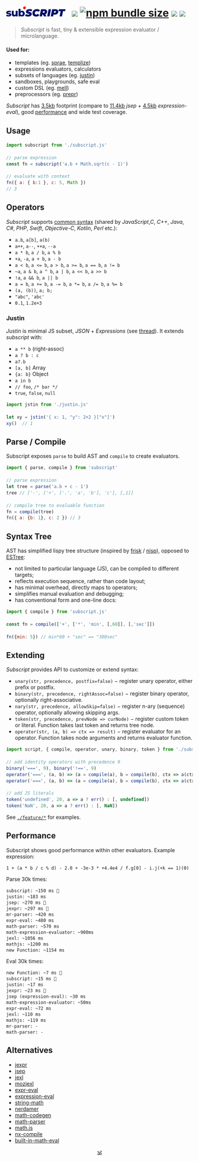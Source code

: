 # <img alt="subscript" src="/subscript2.svg" height=28/> <!--sub͘<em>script</em>--> <!--<sub>SUB͘<em>SCRIPT</em></sub>--> <a href="https://github.com/spectjs/subscript/actions/workflows/node.js.yml"><img src="https://github.com/spectjs/subscript/actions/workflows/node.js.yml/badge.svg"/></a> <a href="https://bundlephobia.com/package/subscript"><img alt="npm bundle size" src="https://img.shields.io/bundlephobia/minzip/subscript/latest?color=brightgreen&label=gzip"/></a> <a href="http://npmjs.org/subscript"><img src="https://img.shields.io/npm/v/subscript"/></a> <a href="http://microjs.com/#subscript"><img src="https://img.shields.io/badge/microjs-subscript-blue?color=darkslateblue"/></a>

> _Subscript_ is fast, tiny & extensible expression evaluator / microlanguage.

####  Used for:

* templates (eg. [sprae](https://github.com/dy/sprae), [templize](https://github.com/dy/templize))
* expressions evaluators, calculators
* subsets of languages (eg. [justin](#justin))
* sandboxes, playgrounds, safe eval
* custom DSL (eg. [mell](https://github.com/dy/lino)) <!-- uneural -->
* preprocessors (eg. [prepr](https://github.com/dy/prepr))

_Subscript_ has [3.5kb](https://npmfs.com/package/subscript/7.4.3/subscript.min.js) footprint (compare to [11.4kb](https://npmfs.com/package/jsep/1.2.0/dist/jsep.min.js) _jsep_ + [4.5kb](https://npmfs.com/package/expression-eval/5.0.0/dist/expression-eval.module.js) _expression-eval_), good [performance](#performance) and wide test coverage.


## Usage

```js
import subscript from './subscript.js'

// parse expression
const fn = subscript('a.b + Math.sqrt(c - 1)')

// evaluate with context
fn({ a: { b:1 }, c: 5, Math })
// 3
```

## Operators

_Subscript_ supports [common syntax](https://en.wikipedia.org/wiki/Comparison_of_programming_languages_(syntax)) (shared by _JavaScript_,_C_, _C++_, _Java_, _C#_, _PHP_, _Swift_, _Objective-C_, _Kotlin_, _Perl_ etc.):

* `a.b`, `a[b]`, `a(b)`
* `a++`, `a--`, `++a`, `--a`
* `a * b`, `a / b`, `a % b`
* `+a`, `-a`, `a + b`, `a - b`
* `a < b`, `a <= b`, `a > b`, `a >= b`, `a == b`, `a != b`
* `~a`, `a & b`, `a ^ b`, `a | b`, `a << b`, `a >> b`
* `!a`, `a && b`, `a || b`
* `a = b`, `a += b`, `a -= b`, `a *= b`, `a /= b`, `a %= b`
* `(a, (b))`, `a; b;`
* `"abc"`, `'abc'`
* `0.1`, `1.2e+3`

### Justin

_Justin_ is minimal JS subset, _JSON_ + _Expressions_ (see [thread](https://github.com/endojs/Jessie/issues/66)). It extends _subscript_ with:

+ `a ** b` (right-assoc)
+ `a ? b : c`
+ `a?.b`
+ `[a, b]` Array
+ `{a: b}` Object
+ `a in b`
+ `// foo`, `/* bar */`
+ `true`, `false`, `null`
<!-- + `...x` unary operator -->
<!-- + strings interpolation -->

```js
import jstin from './justin.js'

let xy = jstin('{ x: 1, "y": 2+2 }["x"]')
xy()  // 1
```


## Parse / Compile

Subscript exposes `parse` to build AST and `compile` to create evaluators.

```js
import { parse, compile } from 'subscript'

// parse expression
let tree = parse('a.b + c - 1')
tree // ['-', ['+', ['.', 'a', 'b'], 'c'], [,1]]

// compile tree to evaluable function
fn = compile(tree)
fn({ a: {b: 1}, c: 2 }) // 3
```

## Syntax Tree

AST has simplified lispy tree structure (inspired by [frisk](https://ghub.io/frisk) / [nisp](https://github.com/ysmood/nisp)), opposed to [ESTree](https://github.com/estree/estree):

* not limited to particular language (JS), can be compiled to different targets;
* reflects execution sequence, rather than code layout;
* has minimal overhead, directly maps to operators;
* simplifies manual evaluation and debugging;
* has conventional form and one-line docs:

```js
import { compile } from 'subscript.js'

const fn = compile(['+', ['*', 'min', [,60]], [,'sec']])

fn({min: 5}) // min*60 + "sec" == "300sec"
```

## Extending

_Subscript_ provides API to customize or extend syntax:

* `unary(str, precedence, postfix=false)` − register unary operator, either prefix or postfix.
* `binary(str, precedence, rightAssoc=false)` − register binary operator, optionally right-associative.
* `nary(str, precedence, allowSkip=false)` − register n-ary (sequence) operator, optionally allowing skipping args.
* `token(str, precedence, prevNode => curNode)` − register custom token or literal. Function takes last token and returns tree node.
* `operator(str, (a, b) => ctx => result)` − register evaluator for an operator. Function takes node arguments and returns evaluator function.

```js
import script, { compile, operator, unary, binary, token } from './subscript.js'

// add identity operators with precedence 9
binary('===', 9), binary('!==', 9)
operator('===', (a, b) => (a = compile(a), b = compile(b), ctx => a(ctx)===b(ctx)))
operator('===', (a, b) => (a = compile(a), b = compile(b), ctx => a(ctx)!==b(ctx)))

// add JS literals
token('undefined', 20, a => a ? err() : [, undefined])
token('NaN', 20, a => a ? err() : [, NaN])
```

See [`./feature/*`](./feature) for examples.


<!--
## Ideas

These are custom DSL operators snippets for your inspiration:


```html
template-parts proposal
<template id="timer">
  <time datetime="{{ date.toUTCString() }}">{{ date.toLocaleTimeString() }}</time>
</template>
```

* Keyed arrays <code>[a:1, b:2, c:3]</code>
* 7!` (factorial)
* `5s`, `5rem` (units)
* `?`, `?.`, `??`
* `arrᵀ` - transpose
* `int 5` (typecast)
* `$a` (param expansion)
* `1 to 10 by 2`
* `a if b else c`
* `a, b in c`
* `a.xyz` swizzles
* vector operators
* set operators
* polynomial operators

like versions, units, hashes, urls, regexes etc

2a as `2*a`

string interpolation ` ${} 1 ${} `
-->

## Performance

Subscript shows good performance within other evaluators. Example expression:

```
1 + (a * b / c % d) - 2.0 + -3e-3 * +4.4e4 / f.g[0] - i.j(+k == 1)(0)
```

Parse 30k times:

```
subscript: ~150 ms 🥇
justin: ~183 ms
jsep: ~270 ms 🥈
jexpr: ~297 ms 🥉
mr-parser: ~420 ms
expr-eval: ~480 ms
math-parser: ~570 ms
math-expression-evaluator: ~900ms
jexl: ~1056 ms
mathjs: ~1200 ms
new Function: ~1154 ms
```

Eval 30k times:
```
new Function: ~7 ms 🥇
subscript: ~15 ms 🥈
justin: ~17 ms
jexpr: ~23 ms 🥉
jsep (expression-eval): ~30 ms
math-expression-evaluator: ~50ms
expr-eval: ~72 ms
jexl: ~110 ms
mathjs: ~119 ms
mr-parser: -
math-parser: -
```

## Alternatives

* [jexpr](https://github.com/justinfagnani/jexpr)
* [jsep](https://github.com/EricSmekens/jsep)
* [jexl](https://github.com/TomFrost/Jexl)
* [mozjexl](https://github.com/mozilla/mozjexl)
* [expr-eval](https://github.com/silentmatt/expr-eval)
* [expression-eval](https://github.com/donmccurdy/expression-eval)
* [string-math](https://github.com/devrafalko/string-math)
* [nerdamer](https://github.com/jiggzson/nerdamer)
* [math-codegen](https://github.com/mauriciopoppe/math-codegen)
* [math-parser](https://www.npmjs.com/package/math-parser)
* [math.js](https://mathjs.org/docs/expressions/parsing.html)
* [nx-compile](https://github.com/nx-js/compiler-util)
* [built-in-math-eval](https://github.com/mauriciopoppe/built-in-math-eval)

<p align=center><a href="https://github.com/krsnzd/license/">🕉</a></p>
